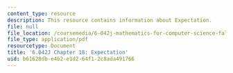 ```yaml
---
content_type: resource
description: This resource contains information about Expectation.
file: null
file_location: /coursemedia/6-042j-mathematics-for-computer-science-fall-2010/b61628dbe4b2e1d264f12c8ada491766_MIT6_042JF10_chap18.pdf
file_type: application/pdf
resourcetype: Document
title: '6.042J Chapter 18: Expectation'
uid: b61628db-e4b2-e1d2-64f1-2c8ada491766
---
```

